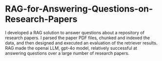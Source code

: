 # RAG-for-Answering-Questions-on-Research-Papers
I developed a RAG solution to answer questions about a repository of research papers. I parsed the paper PDF files, chunked and indexed the data, and then designed and executed an evaluation of the retriever results. RAG made the openai LLM, gpt-4o model, relatively successful at answering questions over a large number of research papers.

